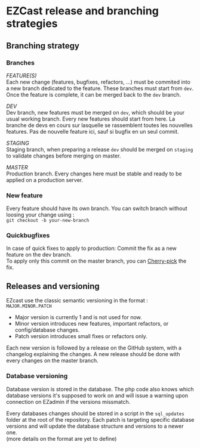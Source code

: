 # EZCast release and branching strategies

## Branching strategy

### Branches

*FEATURE(S)*  
	Each new change (features, bugfixes, refactors, ...) must be commited into a new branch dedicated to the feature. These branches must start from `dev`.
	Once the feature is complete, it can be merged back to the `dev` branch.
	
*DEV*  
	Dev branch, new features must be merged on `dev`, which should be your usual working branch. Every new features should start from here.
	La branche de devs en cours sur lasquelle se rassemblent toutes les nouvelles features. Pas de nouvelle feature ici, sauf si bugfix en un seul commit.

*STAGING*  
	Staging branch, when preparing a release `dev` should be merged on `staging` to validate changes before merging on master.

*MASTER*  
	Production branch. Every changes here must be stable and ready to be applied on a production server.

### New feature

Every feature should have its own branch. You can switch branch without loosing your change using :  
`git checkout -b your-new-branch`

### Quickbugfixes

In case of quick fixes to apply to production:
Commit the fix as a new feature on the dev branch.  
To apply only this commit on the master branch, you can [Cherry-pick](http://think-like-a-git.net/sections/rebase-from-the-ground-up/cherry-picking-explained.html) the fix. 

## Releases and versioning

EZcast use the classic semantic versioning in the format :  
`MAJOR.MINOR.PATCH`

- Major version is currently 1 and is not used for now.
- Minor version introduces new features, important refactors, or config/database changes.
- Patch version introduces small fixes or refactors only.  

Each new version is followed by a release on the GitHub system, with a changelog explaining the changes. A new release should be done with every changes on the master branch.
### Database versioning

Database version is stored in the database. The php code also knows which database versions it's supposed to work on and will issue a warning upon connection on EZadmin if the versions missmatch.

Every databases changes should be stored in a script in the `sql_updates` folder at the root of the repository. Each patch is targeting specific database versions and will update the database structure and versions to a newer one.  
(more details on the format are yet to define)
